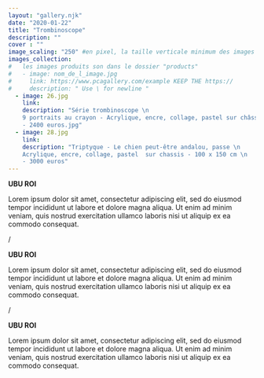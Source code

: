 ```yaml
---
layout: "gallery.njk"
date: "2020-01-22"
title: "Trombinoscope"
description: ""
cover : ""
image_scaling: "250" #en pixel, la taille verticale minimum des images presentes dans la gallery
images_collection:
#   les images produits son dans le dossier "products" 
#   - image: nom_de_l_image.jpg
#     link: https://www.pcagallery.com/example KEEP THE https://
#     description: " Use \ for newline "
  - image: 26.jpg
    link:
    description: "Série trombinoscope \n
    9 portraits au crayon - Acrylique, encre, collage, pastel sur châssis - 150 x 110 cm \n
    - 2400 euros.jpg"
  - image: 28.jpg
    link:
    description: "Triptyque - Le chien peut-être andalou, passe \n
    Acrylique, encre, collage, pastel  sur chassis - 100 x 150 cm \n
    - 3000 euros"
---
```

**UBU ROI**

Lorem ipsum dolor sit amet, consectetur adipiscing elit, sed do eiusmod tempor incididunt ut labore et dolore magna aliqua. Ut enim ad minim veniam, quis nostrud exercitation ullamco laboris nisi ut aliquip ex ea commodo consequat. 

/

**UBU ROI**

Lorem ipsum dolor sit amet, consectetur adipiscing elit, sed do eiusmod tempor incididunt ut labore et dolore magna aliqua. Ut enim ad minim veniam, quis nostrud exercitation ullamco laboris nisi ut aliquip ex ea commodo consequat. 

/

**UBU ROI**

Lorem ipsum dolor sit amet, consectetur adipiscing elit, sed do eiusmod tempor incididunt ut labore et dolore magna aliqua. Ut enim ad minim veniam, quis nostrud exercitation ullamco laboris nisi ut aliquip ex ea commodo consequat. 
